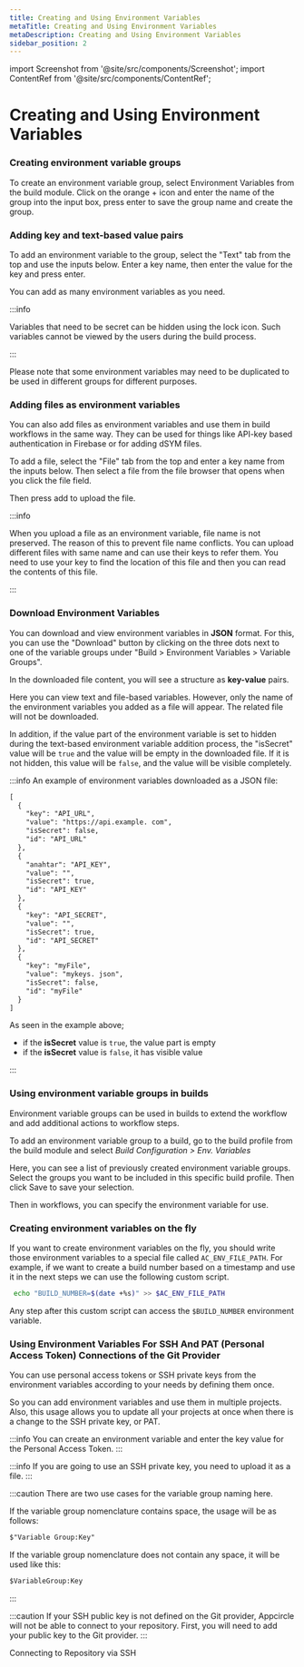 ```yaml
---
title: Creating and Using Environment Variables
metaTitle: Creating and Using Environment Variables
metaDescription: Creating and Using Environment Variables
sidebar_position: 2
---
```


import Screenshot from '@site/src/components/Screenshot';
import ContentRef from '@site/src/components/ContentRef';

# Creating and Using Environment Variables

### Creating environment variable groups

To create an environment variable group, select Environment Variables from the build module. Click on the orange + icon and enter the name of the group into the input box, press enter to save the group name and create the group.

<Screenshot url='https://cdn.appcircle.io/docs/assets/image (76).png' />

### Adding key and text-based value pairs

To add an environment variable to the group, select the "Text" tab from the top and use the inputs below. Enter a key name, then enter the value for the key and press enter.

<Screenshot url='https://cdn.appcircle.io/docs/assets/image (77).png' />

You can add as many environment variables as you need.

:::info

Variables that need to be secret can be hidden using the lock icon. Such variables cannot be viewed by the users during the build process.

:::

Please note that some environment variables may need to be duplicated to be used in different groups for different purposes.

<Screenshot url='https://cdn.appcircle.io/docs/assets/image (78).png' />

### Adding files as environment variables

You can also add files as environment variables and use them in build workflows in the same way. They can be used for things like API-key based authentication in Firebase or for adding dSYM files.

To add a file, select the "File" tab from the top and enter a key name from the inputs below. Then select a file from the file browser that opens when you click the file field.

Then press add to upload the file.

<Screenshot url='https://cdn.appcircle.io/docs/assets/image (79).png' />

<Screenshot url='https://cdn.appcircle.io/docs/assets/image (80).png' />

:::info

When you upload a file as an environment variable, file name is not preserved. The reason of this to prevent file name conflicts. You can upload different files with same name and can use their keys to refer them. You need to use your key to find the location of this file and then you can read the contents of this file.

:::

### Download Environment Variables

You can download and view environment variables in **JSON** format. For this, you can use the "Download" button by clicking on the three dots next to one of the variable groups under "Build > Environment Variables > Variable Groups".

In the downloaded file content, you will see a structure as **key-value** pairs.

Here you can view text and file-based variables. However, only the name of the environment variables you added as a file will appear. The related file will not be downloaded.

In addition, if the value part of the environment variable is set to hidden during the text-based environment variable addition process, the "isSecret" value will be `true` and the value will be empty in the downloaded file. If it is not hidden, this value will be `false`, and the value will be visible completely.

<Screenshot url='https://cdn.appcircle.io/docs/assets/down-variables.png' />

:::info
An example of environment variables downloaded as a JSON file:

```txt
[
  {
    "key": "API_URL",
    "value": "https://api.example. com",
    "isSecret": false,
    "id": "API_URL"
  },
  {
    "anahtar": "API_KEY",
    "value": "",
    "isSecret": true,
    "id": "API_KEY"
  },
  {
    "key": "API_SECRET",
    "value": "",
    "isSecret": true,
    "id": "API_SECRET"
  },
  {
    "key": "myFile",
    "value": "mykeys. json",
    "isSecret": false,
    "id": "myFile"
  }
]
```

As seen in the example above;

- if the **isSecret** value is `true`, the value part is empty
- if the **isSecret** value is `false`, it has visible value

:::

### Using environment variable groups in builds

Environment variable groups can be used in builds to extend the workflow and add additional actions to workflow steps.

To add an environment variable group to a build, go to the build profile from the build module and select _Build Configuration > Env. Variables_

Here, you can see a list of previously created environment variable groups. Select the groups you want to be included in this specific build profile. Then click Save to save your selection.

Then in workflows, you can specify the environment variable for use.

<Screenshot url='https://cdn.appcircle.io/docs/assets/image (172).png' />

### Creating environment variables on the fly 

If you want to create environment variables on the fly, you should write those environment variables to a special file called `AC_ENV_FILE_PATH`. For example, if we want to create a build number based on a timestamp and use it in the next steps we can use the following custom script.

```bash
 echo "BUILD_NUMBER=$(date +%s)" >> $AC_ENV_FILE_PATH
```

Any step after this custom script can access the `$BUILD_NUMBER` environment variable. 

### Using Environment Variables For SSH And PAT (Personal Access Token) Connections of the Git Provider

You can use personal access tokens or SSH private keys from the environment variables according to your needs by defining them once.

So you can add environment variables and use them in multiple projects. Also, this usage allows you to update all your projects at once when there is a change to the SSH private key, or PAT.

:::info
You can create an environment variable and enter the key value for the Personal Access Token.
:::

<Screenshot url='https://cdn.appcircle.io/docs/assets/variable-group-SSH-2.png' />

<Screenshot url='https://cdn.appcircle.io/docs/assets/repocon-azure.png' />

:::info
If you are going to use an SSH private key, you need to upload it as a file.
:::

<Screenshot url='https://cdn.appcircle.io/docs/assets/variable-group-ssh-main.png' />

<Screenshot url='https://cdn.appcircle.io/docs/assets/sshconn-var.png' />

:::caution
There are two use cases for the variable group naming here.

If the variable group nomenclature contains space, the usage will be as follows:

```txt
$"Variable Group:Key"
```

If the variable group nomenclature does not contain any space, it will be used like this:

```txt
$VariableGroup:Key
```

:::

:::caution
If your SSH public key is not defined on the Git provider, Appcircle will not be able to connect to your repository. First, you will need to add your public key to the Git provider.
:::

<ContentRef url="/build/adding-a-build-profile/connecting-to-private-repository-via-ssh">Connecting to Repository via SSH</ContentRef>
